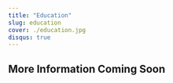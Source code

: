 ```yaml
---
title: "Education"
slug: education
cover: ./education.jpg
disqus: true
---
```


## More Information Coming Soon
